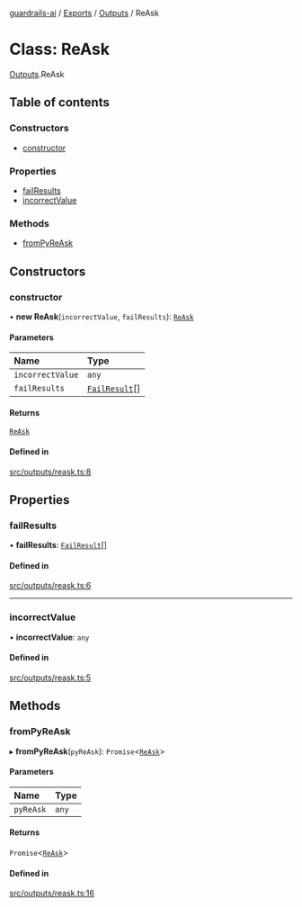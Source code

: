 [guardrails-ai](../README.md) / [Exports](../modules.md) / [Outputs](../modules/Outputs.md) / ReAsk

# Class: ReAsk

[Outputs](../modules/Outputs.md).ReAsk

## Table of contents

### Constructors

- [constructor](Outputs.ReAsk.md#constructor)

### Properties

- [failResults](Outputs.ReAsk.md#failresults)
- [incorrectValue](Outputs.ReAsk.md#incorrectvalue)

### Methods

- [fromPyReAsk](Outputs.ReAsk.md#frompyreask)

## Constructors

### constructor

• **new ReAsk**(`incorrectValue`, `failResults`): [`ReAsk`](Outputs.ReAsk.md)

#### Parameters

| Name | Type |
| :------ | :------ |
| `incorrectValue` | `any` |
| `failResults` | [`FailResult`](Outputs.FailResult.md)[] |

#### Returns

[`ReAsk`](Outputs.ReAsk.md)

#### Defined in

[src/outputs/reask.ts:8](https://github.com/guardrails-ai/guardrails-js/blob/d37ad09/src/outputs/reask.ts#L8)

## Properties

### failResults

• **failResults**: [`FailResult`](Outputs.FailResult.md)[]

#### Defined in

[src/outputs/reask.ts:6](https://github.com/guardrails-ai/guardrails-js/blob/d37ad09/src/outputs/reask.ts#L6)

___

### incorrectValue

• **incorrectValue**: `any`

#### Defined in

[src/outputs/reask.ts:5](https://github.com/guardrails-ai/guardrails-js/blob/d37ad09/src/outputs/reask.ts#L5)

## Methods

### fromPyReAsk

▸ **fromPyReAsk**(`pyReAsk`): `Promise`\<[`ReAsk`](Outputs.ReAsk.md)\>

#### Parameters

| Name | Type |
| :------ | :------ |
| `pyReAsk` | `any` |

#### Returns

`Promise`\<[`ReAsk`](Outputs.ReAsk.md)\>

#### Defined in

[src/outputs/reask.ts:16](https://github.com/guardrails-ai/guardrails-js/blob/d37ad09/src/outputs/reask.ts#L16)
